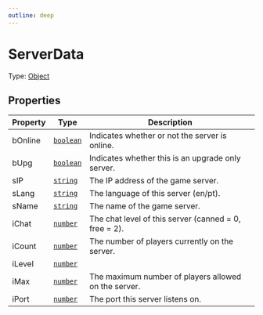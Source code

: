 ```yaml
---
outline: deep
---
```


# ServerData

Type: [Object](https://developer.mozilla.org/en-US/docs/Web/JavaScript/Reference/Global_Objects/Object)


## Properties
| Property | Type | Description |
| -------- | ---- | ----------- |
| bOnline | <code><a href="https://developer.mozilla.org/en-us/docs/web/javascript/reference/global_objects/boolean">boolean</a></code> | Indicates whether or not the server is online. |
| bUpg | <code><a href="https://developer.mozilla.org/en-us/docs/web/javascript/reference/global_objects/boolean">boolean</a></code> | Indicates whether this is an upgrade only server. |
| sIP | <code><a href="https://developer.mozilla.org/en-us/docs/web/javascript/reference/global_objects/string">string</a></code> | The IP address of the game server. |
| sLang | <code><a href="https://developer.mozilla.org/en-us/docs/web/javascript/reference/global_objects/string">string</a></code> | The language of this server (en/pt). |
| sName | <code><a href="https://developer.mozilla.org/en-us/docs/web/javascript/reference/global_objects/string">string</a></code> | The name of the game server. |
| iChat | <code><a href="https://developer.mozilla.org/en-us/docs/web/javascript/reference/global_objects/number">number</a></code> | The chat level of this server (canned = 0, free = 2). |
| iCount | <code><a href="https://developer.mozilla.org/en-us/docs/web/javascript/reference/global_objects/number">number</a></code> | The number of players currently on the server. |
| iLevel | <code><a href="https://developer.mozilla.org/en-us/docs/web/javascript/reference/global_objects/number">number</a></code> |  |
| iMax | <code><a href="https://developer.mozilla.org/en-us/docs/web/javascript/reference/global_objects/number">number</a></code> | The maximum number of players allowed on the server. |
| iPort | <code><a href="https://developer.mozilla.org/en-us/docs/web/javascript/reference/global_objects/number">number</a></code> | The port this server listens on. |